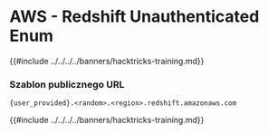 # AWS - Redshift Unauthenticated Enum

{{#include ../../../../banners/hacktricks-training.md}}

### Szablon publicznego URL
```
{user_provided}.<random>.<region>.redshift.amazonaws.com
```
{{#include ../../../../banners/hacktricks-training.md}}
